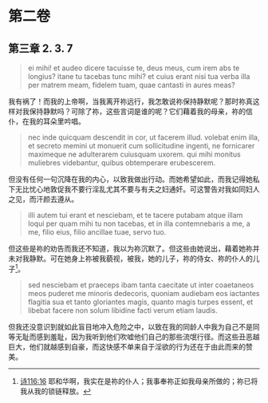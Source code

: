 # 第二卷
## 第三章 2. 3. 7

> ei mihi! et audeo dicere tacuisse te, deus meus, cum irem abs te longius? itane tu tacebas tunc mihi? et cuius erant nisi tua verba illa per matrem meam, fidelem tuam, quae cantasti in aures meas?

我有祸了！而我的上帝啊，当我离开祢远行，我怎敢说祢保持静默呢？那时祢真这样对我保持静默吗？可除了祢，这些言词是谁的呢？它们藉着我的母亲，祢的信仆，在我的耳朵里吟唱。

> nec inde quicquam descendit in cor, ut facerem illud. volebat enim illa, et secreto memini ut monuerit cum sollicitudine ingenti, ne fornicarer maximeque ne adulterarem cuiusquam uxorem. qui mihi monitus muliebres videbantur, quibus obtemperare erubescerem.

但没有任何一句沉降在我的内心，以致我做出行动。而她希望如此，而我记得她私下无比忧心地敦促我不要行淫乱尤其不要与有夫之妇通奸。可这警告对我如同妇人之见，而汗颜去遵从。

> illi autem tui erant et nesciebam, et te tacere putabam atque illam loqui per quam mihi tu non tacebas, et in illa contemnebaris a me, a me, filio eius, filio ancillae tuae, servo tuo. 

但这些是祢的劝告而我还不知道，我以为祢沉默了。但这些由她说出，藉着她祢并未对我静默。可在她身上祢被我藐视，被我，她的儿子，祢的侍女、祢的仆人的儿子[^1]。

[^1]: [诗116:16](https://biblehub.com/psalms/116-16.htm) 耶和华啊，我实在是祢的仆人；我事奉祢正如我母亲所做的；祢已将我从我的锁链释放。

> sed nesciebam et praeceps ibam tanta caecitate ut inter coaetaneos meos puderet me minoris dedecoris, quoniam audiebam eos iactantes flagitia sua et tanto gloriantes magis, quanto magis turpes essent, et libebat facere non solum libidine facti verum etiam laudis.

但我还没意识到就如此盲目地冲入危险之中，以致在我的同龄人中我为自己不是同等无耻而感到羞耻，因为我听到他们吹嘘他们自己的那些流氓行径。而这些丑恶越巨大，他们就越感到自豪，而这快感不单来自于淫欲的行为还在于由此而来的赞美。